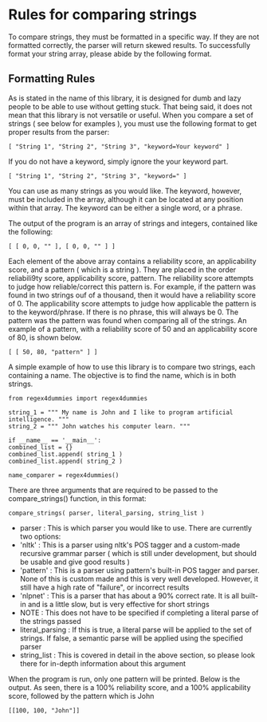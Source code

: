 # Rules for comparing strings

To compare strings, they must be formatted in a specific way. If they are not formatted correctly, the parser will return skewed results. To successfully format your string array, please abide by the following format.

## Formatting Rules

As is stated in the name of this library, it is designed for dumb and lazy people to be able to use without getting stuck. That being said, it does not mean that this library is not versatile or useful. When you compare a set of strings ( see below for examples ), you must use the following format to get proper results from the parser:

```
[ "String 1", "String 2", "String 3", "keyword=Your keyword" ]
```

If you do not have a keyword, simply ignore the your keyword part.

```
[ "String 1", "String 2", "String 3", "keyword=" ]
```

You can use as many strings as you would like. The keyword, however, must be included in the array, although it can be located at any position within that array. The keyword can be either a single word, or a phrase.

The output of the program is an array of strings and integers, contained like the following:

```
[ [ 0, 0, "" ], [ 0, 0, "" ] ]
```

Each element of the above array contains a reliability score, an applicability score, and a pattern ( which is a string ). They are placed in the order reliabili9ty score, applicability score, pattern. The reliability score attempts to judge how reliable/correct this pattern is. For example, if the pattern was found in two strings ouf of a thousand, then it would have a reliability score of 0. The applicability score attempts to judge how applicable the pattern is to the keyword/phrase. If there is no phrase, this will always be 0. The pattern was the pattern was found when comparing all of the strings. An example of a pattern, with a reliability score of 50 and an applicability score of 80, is shown below.

```
[ [ 50, 80, "pattern" ] ]
```

A simple example of how to use this library is to compare two strings, each containing a name. The objective is to find the name, which is in both strings.

```
from regex4dummies import regex4dummies

string_1 = """ My name is John and I like to program artificial intelligence. """
string_2 = """ John watches his computer learn. """

if __name__ == '__main__':
combined_list = {}
combined_list.append( string_1 )
combined_list.append( string_2 )

name_comparer = regex4dummies()
```

There are three arguments that are required to be passed to the compare_strings() function, in this format:

```
compare_strings( parser, literal_parsing, string_list )
```

- parser : This is which parser you would like to use. There are currently two options:
- 'nltk' : This is a parser using nltk's POS tagger and a custom-made recursive grammar parser ( which is still under development, but should be usable and give good results )
- 'pattern' : This is a parser using pattern's built-in POS tagger and parser. None of this is custom made and this is very well developed. However, it still have a high rate of "failure", or incorrect results
- 'nlpnet' : This is a parser that has about a 90% correct rate. It is all built-in and is a little slow, but is very effective for short strings
- NOTE : This does not have to be specified if completing a literal parse of the strings passed
- literal_parsing : If this is true, a literal parse will be applied to the set of strings. If false, a semantic parse will be applied using the specified parser
- string_list : This is covered in detail in the above section, so please look there for in-depth information about this argument

When the program is run, only one pattern will be printed. Below is the output. As seen, there is a 100% reliability score, and a 100% applicability score, followed by the pattern which is John

```
[[100, 100, "John"]]
```
